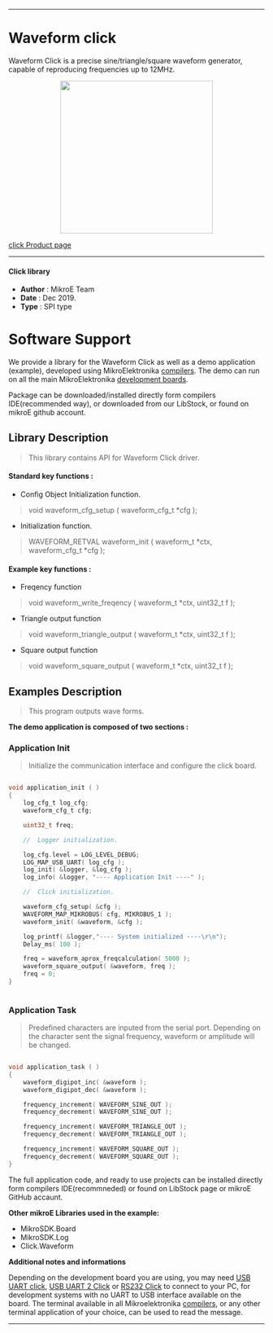 
---
# Waveform  click

Waveform Click is a precise sine/triangle/square waveform generator, capable of reproducing frequencies up to 12MHz.

<p align="center">
  <img src="https://download.mikroe.com/images/click_for_ide/waveform_click.png" height=300px>
</p>

[click Product page](<https://www.mikroe.com/waveform-click>)

---


#### Click library 

- **Author**        : MikroE Team
- **Date**          : Dec 2019.
- **Type**          : SPI type


# Software Support

We provide a library for the Waveform Click 
as well as a demo application (example), developed using MikroElektronika 
[compilers](https://shop.mikroe.com/compilers). 
The demo can run on all the main MikroElektronika [development boards](https://shop.mikroe.com/development-boards).

Package can be downloaded/installed directly form compilers IDE(recommended way), or downloaded from our LibStock, or found on mikroE github account. 

## Library Description

> This library contains API for Waveform Click driver.

#### Standard key functions :

- Config Object Initialization function.
> void waveform_cfg_setup ( waveform_cfg_t *cfg ); 
 
- Initialization function.
> WAVEFORM_RETVAL waveform_init ( waveform_t *ctx, waveform_cfg_t *cfg );


#### Example key functions :

- Freqency function
> void waveform_write_freqency ( waveform_t *ctx, uint32_t f );
 
- Triangle output function
> void waveform_triangle_output ( waveform_t *ctx, uint32_t f );

- Square output function
> void waveform_square_output ( waveform_t *ctx, uint32_t f );

## Examples Description

> This program outputs wave forms.

**The demo application is composed of two sections :**

### Application Init 

> Initialize the communication interface and configure the click board.

```c

void application_init ( )
{
    log_cfg_t log_cfg;
    waveform_cfg_t cfg;

    uint32_t freq;

    //  Logger initialization.

    log_cfg.level = LOG_LEVEL_DEBUG;
    LOG_MAP_USB_UART( log_cfg );
    log_init( &logger, &log_cfg );
    log_info( &logger, "---- Application Init ----" );

    //  Click initialization.

    waveform_cfg_setup( &cfg );
    WAVEFORM_MAP_MIKROBUS( cfg, MIKROBUS_1 );
    waveform_init( &waveform, &cfg );

    log_printf( &logger,"---- System initialized ----\r\n");
    Delay_ms( 100 );

    freq = waveform_aprox_freqcalculation( 5000 );
    waveform_square_output( &waveform, freq );
    freq = 0;
}
  
```

### Application Task

> Predefined characters are inputed from the serial port.
> Depending on the character sent the signal frequency, waveform or amplitude 
> will be changed.

```c

void application_task ( )
{
    waveform_digipot_inc( &waveform );
    waveform_digipot_dec( &waveform );

    frequency_increment( WAVEFORM_SINE_OUT );
    frequency_decrement( WAVEFORM_SINE_OUT );

    frequency_increment( WAVEFORM_TRIANGLE_OUT );
    frequency_decrement( WAVEFORM_TRIANGLE_OUT );

    frequency_increment( WAVEFORM_SQUARE_OUT );
    frequency_decrement( WAVEFORM_SQUARE_OUT );
}

```

The full application code, and ready to use projects can be  installed directly form compilers IDE(recommneded) or found on LibStock page or mikroE GitHub accaunt.

**Other mikroE Libraries used in the example:** 

- MikroSDK.Board
- MikroSDK.Log
- Click.Waveform

**Additional notes and informations**

Depending on the development board you are using, you may need 
[USB UART click](https://shop.mikroe.com/usb-uart-click), 
[USB UART 2 Click](https://shop.mikroe.com/usb-uart-2-click) or 
[RS232 Click](https://shop.mikroe.com/rs232-click) to connect to your PC, for 
development systems with no UART to USB interface available on the board. The 
terminal available in all Mikroelektronika 
[compilers](https://shop.mikroe.com/compilers), or any other terminal application 
of your choice, can be used to read the message.



---
